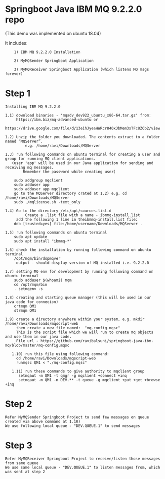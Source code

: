 # Springboot Java IBM MQ 9.2.2.0 repo  
(This demo was implemented on ubuntu 18.04)

It includes:

		1) IBM MQ 9.2.2.0 Installation

		2) MyMQSender Springboot Application 

		3) MyMQReceiver Springboot Application (which listens MQ msgs forever) 


# Step 1  

	Installing IBM MQ 9.2.2.0

	1.1) download binaries - 'mqadv_dev922_ubuntu_x86-64.tar.gz' from:
		 https://ibm.biz/mq-advanced-ubuntu	or
		 https://drive.google.com/file/d/13eihJyeaHWRcr84OxJbMem3xTFc8ZCb2/view

	1.2) Unzip the folder you downloaded. The contents extract to a folder named “MQServer”. 
             e.g. /home/ravi/Downloads/MQServer

	1.3) run following commands on ubuntu terminal for creating a user and group for running MQ client applications.
	   (user 'app' will be used in our Java application for sending and receiving mq messages. 
            Remember the password while creating user)

		sudo addgroup mqclient
		sudo adduser app
		sudo adduser app mqclient
		go to the MQServer directory crated at 1.2) e.g. cd /home/ravi/Downloads/MQServer
		sudo ./mqlicense.sh -text_only

	1.4) Go to the directory /etc/apt/sources.list.d
    	     Create a .list file with a name - ibmmq-install.list
	     add the following 1 line in theibmmq-install.list file:
		deb [trusted=yes] file:/home/username/Downloads/MQServer .

	1.5) run following commands on ubuntu terminal
		sudo apt update
		sudo apt install "ibmmq-*"

	1.6) check the installation by running following command on ubuntu terminal
		/opt/mqm/bin/dspmqver
	     output - should display version of MQ installed i.e. 9.2.2.0

	1.7) setting MQ env for development by running following command on ubuntu terminal
		sudo adduser $(whoami) mqm
		cd /opt/mqm/bin
		. setmqenv -s

	1.8) creating and starting queue manager (this will be used in our java code for connecion)
		crtmqm QM1
		strmqm QM1

	1.9) create a directory anywhere within your system, e.g. mkdir /home/ravi/Downloads/mqscript-web
	     then create a new file named: 	"mq-config.mqsc"
	     This is the script file which we will run to create mq objects and use them in our java code.
	     File url - https://github.com/ravibalsuni/springboot-java-ibm-mq/blob/master/mq-config.mqsc
	     
       1.10) run this file using following command:
	     cd /home/ravi/Downloads/mqscript-web
	     runmqsc QM1 < "./mq-config.mqsc"

       1.11) run these commands to give authority to mqclient group
	      setmqaut -m QM1 -t qmgr -g mqclient +connect +inq
	      setmqaut -m QM1 -n DEV.** -t queue -g mqclient +put +get +browse +inq



# Step 2
	
	Refer MyMQSender Springboot Project to send few messages on queue created via above command at 1.10)
	We use following local queue - "DEV.QUEUE.1" to send messages
	  

# Step 3  

	Refer MyMQReceiver Springboot Project to receive/listen those messages from same queue
	We use same local queue - "DEV.QUEUE.1" to listen messages from, which was sent at step 2


